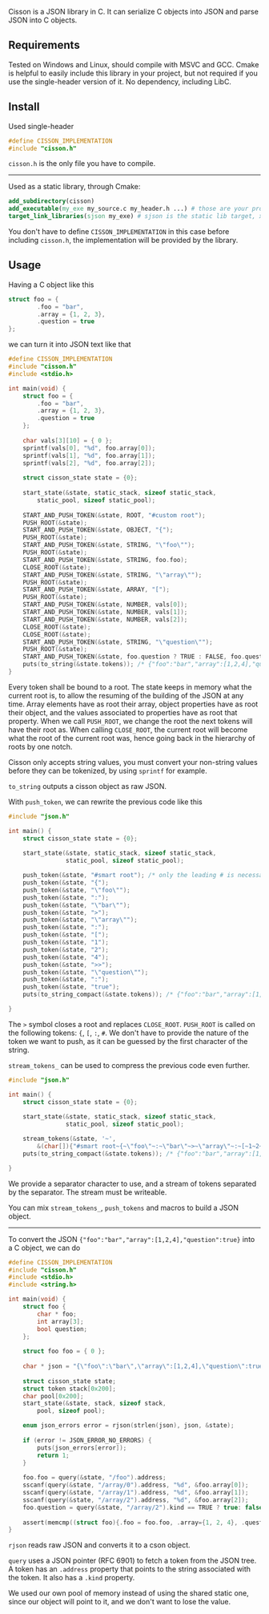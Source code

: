 Cisson is a JSON library in C. It can serialize C objects
into JSON and parse JSON into C objects.

## Requirements
Tested on Windows and Linux, should compile with MSVC and GCC.
Cmake is helpful to easily include this library in your project,
but not required if you use the single-header version of it.
No dependency, including LibC.

## Install
Used single-header
```c
#define CISSON_IMPLEMENTATION
#include "cisson.h"
```
`cisson.h` is the only file you have to compile. 
***
Used as a static library, through Cmake:
```cmake
add_subdirectory(cisson)
add_executable(my_exe my_source.c my_header.h ...) # those are your project files
target_link_libraries(sjson my_exe) # sjson is the static lib target, xjson is the dyn lib one
```
You don't have to define `CISSON_IMPLEMENTATION` in this case 
before including `cisson.h`,
the implementation will be provided by the library.

## Usage
Having a C object like this
```c
struct foo = {
        .foo = "bar",
        .array = {1, 2, 3},
        .question = true
};
```
we can turn it into JSON text like that

```c
#define CISSON_IMPLEMENTATION
#include "cisson.h"
#include <stdio.h> 

int main(void) {
    struct foo = {
        .foo = "bar",
        .array = {1, 2, 3},
        .question = true
    };
    
    char vals[3][10] = { 0 };
    sprintf(vals[0], "%d", foo.array[0]);
    sprintf(vals[1], "%d", foo.array[1]);
    sprintf(vals[2], "%d", foo.array[2]);
    
    struct cisson_state state = {0};
    
    start_state(&state, static_stack, sizeof static_stack,
        static_pool, sizeof static_pool);
    
    START_AND_PUSH_TOKEN(&state, ROOT, "#custom root");
    PUSH_ROOT(&state);
    START_AND_PUSH_TOKEN(&state, OBJECT, "{");
    PUSH_ROOT(&state);
    START_AND_PUSH_TOKEN(&state, STRING, "\"foo\"");
    PUSH_ROOT(&state);
    START_AND_PUSH_TOKEN(&state, STRING, foo.foo);
    CLOSE_ROOT(&state);
    START_AND_PUSH_TOKEN(&state, STRING, "\"array\"");
    PUSH_ROOT(&state);
    START_AND_PUSH_TOKEN(&state, ARRAY, "[");
    PUSH_ROOT(&state);
    START_AND_PUSH_TOKEN(&state, NUMBER, vals[0]);
    START_AND_PUSH_TOKEN(&state, NUMBER, vals[1]);
    START_AND_PUSH_TOKEN(&state, NUMBER, vals[2]);
    CLOSE_ROOT(&state);
    CLOSE_ROOT(&state);
    START_AND_PUSH_TOKEN(&state, STRING, "\"question\"");
    PUSH_ROOT(&state);
    START_AND_PUSH_TOKEN(&state, foo.question ? TRUE : FALSE, foo.question ? "true" : "false");
    puts(to_string(&state.tokens)); /* {"foo":"bar","array":[1,2,4],"question":true} */
}
```
Every token shall be bound to a root. The state keeps
in memory what the current root is, to allow the resuming of
the building of the JSON at any time. Array elements have as root
their array, object properties have as root their object, and
the values associated to properties have as root that 
property. When we call `PUSH_ROOT`, we change the root
the next tokens will have their root as. When calling
`CLOSE_ROOT`, the current root will become what the root of the 
current root was, hence going back in the
hierarchy of roots by one notch.

Cisson only accepts string values, you must convert your non-string
values before they can be tokenized, by using `sprintf` for example.

`to_string` outputs a cisson object as raw JSON.

With `push_token`, we can rewrite the previous code like this
```c
#include "json.h"

int main() {
    struct cisson_state state = {0};
    
    start_state(&state, static_stack, sizeof static_stack,
                static_pool, sizeof static_pool);

    push_token(&state, "#smart root"); /* only the leading # is necessary to signal a document root */
    push_token(&state, "{");
    push_token(&state, "\"foo\"");
    push_token(&state, ":");
    push_token(&state, "\"bar\"");
    push_token(&state, ">");
    push_token(&state, "\"array\"");
    push_token(&state, ":");
    push_token(&state, "[");
    push_token(&state, "1");
    push_token(&state, "2");
    push_token(&state, "4");
    push_token(&state, ">>");
    push_token(&state, "\"question\"");
    push_token(&state, ":");
    push_token(&state, "true");
    puts(to_string_compact(&state.tokens)); /* {"foo":"bar","array":[1,2,4],"question":true} */

}
```
The `>` symbol closes a root and replaces `CLOSE_ROOT`.
`PUSH_ROOT` is called on the following tokens: `{`, `[`, `:`, `#`.
We don't have to provide the nature of the token we want to push,
as it can be guessed by the first character of the string.

`stream_tokens_` can be used to compress the previous code even further.

```c
#include "json.h"

int main() {
    struct cisson_state state = {0};
    
    start_state(&state, static_stack, sizeof static_stack,
                static_pool, sizeof static_pool);

    stream_tokens(&state, '~',
        &(char[]){"#smart root~{~\"foo\"~:~\"bar\"~>~\"array\"~:~[~1~2~4~>>~\"question\"~:~true"});
    puts(to_string_compact(&state.tokens)); /* {"foo":"bar","array":[1,2,4],"question":true} */

}
```

We provide a separator character to use, and a stream of
tokens separated by the separator. The stream must be writeable.

You can mix `stream_tokens_`, `push_tokens` and macros to
build a JSON object.

***

To convert the JSON `{"foo":"bar","array":[1,2,4],"question":true}`
into a C object, we can do

```c
#define CISSON_IMPLEMENTATION
#include "cisson.h"
#include <stdio.h> 
#include <string.h> 

int main(void) {
    struct foo {
        char * foo;
        int array[3];
        bool question;
    };
    
    struct foo foo = { 0 };
    
    char * json = "{\"foo\":\"bar\",\"array\":[1,2,4],\"question\":true}"
            
    struct cisson_state state;
    struct token stack[0x200];
    char pool[0x200];
    start_state(&state, stack, sizeof stack,
        pool, sizeof pool);

    enum json_errors error = rjson(strlen(json), json, &state);
    
    if (error != JSON_ERROR_NO_ERRORS) {
        puts(json_errors[error]);
        return 1;
    }
    
    foo.foo = query(&state, "/foo").address;
    sscanf(query(&state, "/array/0").address, "%d", &foo.array[0]);
    sscanf(query(&state, "/array/1").address, "%d", &foo.array[1]);
    sscanf(query(&state, "/array/2").address, "%d", &foo.array[2]);
    foo.question = query(&state, "/array/2").kind == TRUE ? true: false;
    
    assert(memcmp((struct foo){.foo = foo.foo, .array={1, 2, 4}, .question=true}, foo, sizeof foo) == 0);
}
```

`rjson` reads raw JSON and converts it to a cson object.

`query` uses a JSON pointer (RFC 6901) to fetch a token from 
the JSON tree. A token has an `.address` property that 
points to the string associated with the token. It also
has a `.kind` property.

We used our own pool of memory instead of using the 
shared static one, since our object will point to it, and we don't
want to lose the value.